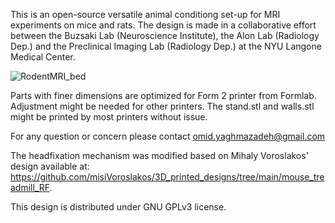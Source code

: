 This is an open-source versatile animal conditiong set-up for MRI experiments on mice and rats. 
The design is made in a collaborative effort between the Buzsaki Lab (Neuroscience Institute), the Alon Lab (Radiology Dep.) and the Preclinical Imaging Lab (Radiology Dep.) at the NYU Langone Medical Center.

![RodentMRI_bed](https://user-images.githubusercontent.com/32208791/169139475-5042117c-0726-4fa8-8aa3-01f766d68fce.png)


Parts with finer dimensions are optimized for Form 2 printer from Formlab. Adjustment might be needed for other printers.
The stand.stl and walls.stl might be printed by most printers without issue.

For any question or concern please contact omid.yaghmazadeh@gmail.com

The headfixation mechanism was modified based on Mihaly Voroslakos' design available at:
https://github.com/misiVoroslakos/3D_printed_designs/tree/main/mouse_treadmill_RF.

This design is distributed under GNU GPLv3 license.
